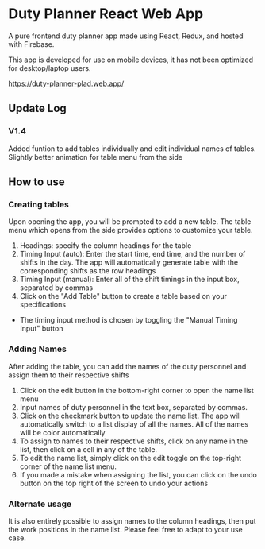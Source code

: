 # Duty Planner React Web App

A pure frontend duty planner app made using React, Redux, and hosted with Firebase.

This app is developed for use on mobile devices, it has not been optimized for desktop/laptop users.

<https://duty-planner-plad.web.app/>

## Update Log
### V1.4
Added funtion to add tables individually and edit individual names of tables.
Slightly better animation for table menu from the side

## How to use

### Creating tables
Upon opening the app, you will be prompted to add a new table.
The table menu  which opens from the side provides options to customize your table.

1. Headings: specify the column headings for the table
2. Timing Input (auto): Enter the start time, end time, and the number of shifts in the day. The app will automatically generate table with the corresponding shifts as the row headings
3. Timing Input (manual): Enter all of the shift timings in the input box, separated by commas
4. Click on the "Add Table" button to create a table based on your specifications

- The timing input method is chosen by toggling the "Manual Timing Input" button

### Adding Names
After adding the table, you can add the names of the duty personnel and assign them to their respective shifts

1. Click on the edit button in the bottom-right corner to open the name list menu
2. Input names of duty personnel in the text box, separated by commas.
3. Click on the checkmark button to update the name list. The app will automatically switch to a list display of all the names. All of the names will be color automatically
4. To assign to names to their respective shifts, click on any name in the list, then click on a cell in any of the table.
5. To edit the name list, simply click on the edit toggle on the top-right corner of the name list menu.
6. If you made a mistake when assigning the list, you can click on the undo button on the top right of the screen to undo your actions


### Alternate usage
It is also entirely possible to assign names to the column headings, then put the work positions in the name list. Please feel free to adapt to your use case.



